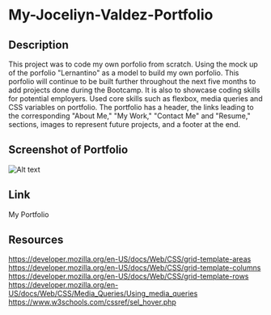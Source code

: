 # My-Joceliyn-Valdez-Portfolio

## Description

This project was to code my own porfolio from scratch. Using the mock up of the porfolio "Lernantino" as a model to build my own porfolio. This porfolio will continue to be built further throughout the next five months to add projects done during the Bootcamp. It is also to showcase coding skills for potential employers. Used core skills such as flexbox, media queries and CSS variables on portfolio. The portfolio has a header, the links leading to the corresponding "About Me," "My Work," "Contact Me" and "Resume," sections, images to represent future projects, and a footer at the end.


## Screenshot of Portfolio
![Alt text](./Assets/images/updated-project2.png)

## Link
My Portfolio


## Resources
https://developer.mozilla.org/en-US/docs/Web/CSS/grid-template-areas
https://developer.mozilla.org/en-US/docs/Web/CSS/grid-template-columns
https://developer.mozilla.org/en-US/docs/Web/CSS/grid-template-rows
https://developer.mozilla.org/en-US/docs/Web/CSS/Media_Queries/Using_media_queries
https://www.w3schools.com/cssref/sel_hover.php